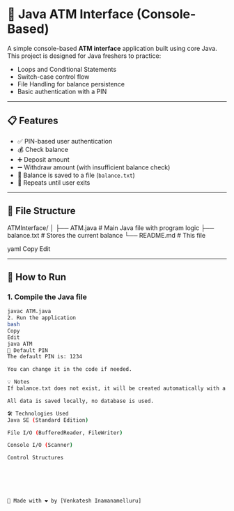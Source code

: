 # 🏧 Java ATM Interface (Console-Based)

A simple console-based **ATM interface** application built using core Java. This project is designed for Java freshers to practice:

- Loops and Conditional Statements
- Switch-case control flow
- File Handling for balance persistence
- Basic authentication with a PIN

---

## 📋 Features

- ✅ PIN-based user authentication  
- 💰 Check balance  
- ➕ Deposit amount  
- ➖ Withdraw amount (with insufficient balance check)  
- 💾 Balance is saved to a file (`balance.txt`)  
- 🔁 Repeats until user exits

---

## 📂 File Structure

ATMInterface/
│
├── ATM.java # Main Java file with program logic
├── balance.txt # Stores the current balance
└── README.md # This file

yaml
Copy
Edit

---

## 🚀 How to Run

### 1. Compile the Java file

```bash
javac ATM.java
2. Run the application
bash
Copy
Edit
java ATM
🔐 Default PIN
The default PIN is: 1234

You can change it in the code if needed.

💡 Notes
If balance.txt does not exist, it will be created automatically with a default balance of 0.0.

All data is saved locally, no database is used.

🛠 Technologies Used
Java SE (Standard Edition)

File I/O (BufferedReader, FileWriter)

Console I/O (Scanner)

Control Structures






🚀 Made with ❤️ by [Venkatesh Inamanamelluru]

